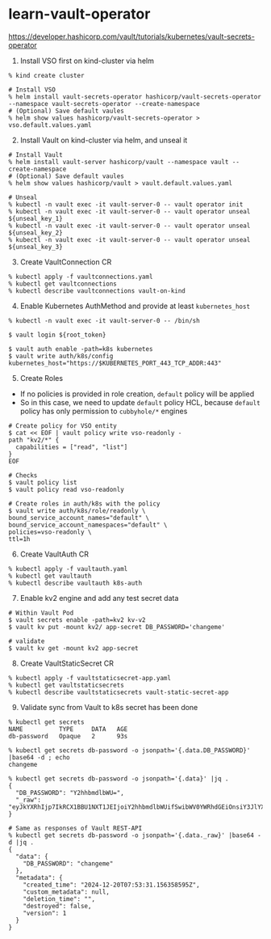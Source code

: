 # learn-vault-operator

<https://developer.hashicorp.com/vault/tutorials/kubernetes/vault-secrets-operator>

1. Install VSO first on kind-cluster via helm

```shell
% kind create cluster

# Install VSO
% helm install vault-secrets-operator hashicorp/vault-secrets-operator --namespace vault-secrets-operator --create-namespace
# (Optional) Save default vaules
% helm show values hashicorp/vault-secrets-operator > vso.default.values.yaml
```

2. Install Vault on kind-cluster via helm, and unseal it

```shell
# Install Vault
% helm install vault-server hashicorp/vault --namespace vault --create-namespace
# (Optional) Save default vaules
% helm show values hashicorp/vault > vault.default.values.yaml

# Unseal
% kubectl -n vault exec -it vault-server-0 -- vault operator init
% kubectl -n vault exec -it vault-server-0 -- vault operator unseal ${unseal_key_1}
% kubectl -n vault exec -it vault-server-0 -- vault operator unseal ${unseal_key_2}
% kubectl -n vault exec -it vault-server-0 -- vault operator unseal ${unseal_key_3}
```

3. Create VaultConnection CR

```shell
% kubectl apply -f vaultconnections.yaml
% kubectl get vaultconnections
% kubectl describe vaultconnections vault-on-kind
```

4. Enable Kubernetes AuthMethod and provide at least `kubernetes_host`

```shell
% kubectl -n vault exec -it vault-server-0 -- /bin/sh

$ vault login ${root_token}

$ vault auth enable -path=k8s kubernetes
$ vault write auth/k8s/config kubernetes_host="https://$KUBERNETES_PORT_443_TCP_ADDR:443"
```

5. Create Roles
  - If no policies is provided in role creation, `default` policy will be applied
  - So in this case, we need to update `default` policy HCL, because `default` policy has only permission to `cubbyhole/*` engines

```shell
# Create policy for VSO entity
$ cat << EOF | vault policy write vso-readonly -
path "kv2/*" {
  capabilities = ["read", "list"]
}
EOF

# Checks
$ vault policy list
$ vault policy read vso-readonly

# Create roles in auth/k8s with the policy
$ vault write auth/k8s/role/readonly \
bound_service_account_names="default" \
bound_service_account_namespaces="default" \
policies=vso-readonly \
ttl=1h
```

6. Create VaultAuth CR

```shell
% kubectl apply -f vaultauth.yaml
% kubectl get vaultauth
% kubectl describe vaultauth k8s-auth
```

7. Enable kv2 engine and add any test secret data

```shell
# Within Vault Pod
$ vault secrets enable -path=kv2 kv-v2
$ vault kv put -mount kv2/ app-secret DB_PASSWORD='changeme'

# validate
$ vault kv get -mount kv2 app-secret
```

8. Create VaultStaticSecret CR

```shell
% kubectl apply -f vaultstaticsecret-app.yaml
% kubectl get vaultstaticsecrets
% kubectl describe vaultstaticsecrets vault-static-secret-app
```

9. Validate sync from Vault to k8s secret has been done

```shell
% kubectl get secrets
NAME          TYPE     DATA   AGE
db-password   Opaque   2      93s

% kubectl get secrets db-password -o jsonpath='{.data.DB_PASSWORD}' |base64 -d ; echo
changeme

% kubectl get secrets db-password -o jsonpath='{.data}' |jq .
{
  "DB_PASSWORD": "Y2hhbmdlbWU=",
  "_raw": "eyJkYXRhIjp7IkRCX1BBU1NXT1JEIjoiY2hhbmdlbWUifSwibWV0YWRhdGEiOnsiY3JlYXRlZF90aW1lIjoiMjAyNC0xMi0yMFQwNzo1MzozMS4xNTYzNTg1OTVaIiwiY3VzdG9tX21ldGFkYXRhIjpudWxsLCJkZWxldGlvbl90aW1lIjoiIiwiZGVzdHJveWVkIjpmYWxzZSwidmVyc2lvbiI6MX19"
}

# Same as responses of Vault REST-API
% kubectl get secrets db-password -o jsonpath='{.data._raw}' |base64 -d |jq .
{
  "data": {
    "DB_PASSWORD": "changeme"
  },
  "metadata": {
    "created_time": "2024-12-20T07:53:31.156358595Z",
    "custom_metadata": null,
    "deletion_time": "",
    "destroyed": false,
    "version": 1
  }
}
```
